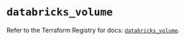 # `databricks_volume`

Refer to the Terraform Registry for docs: [`databricks_volume`](https://registry.terraform.io/providers/databricks/databricks/1.48.3/docs/resources/volume).
